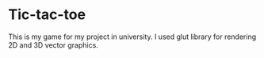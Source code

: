 # Tic-tac-toe
This is my game for my project in university. 
I used glut library for rendering 2D and 3D vector graphics.
